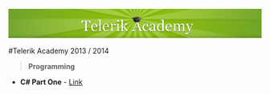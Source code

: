[![alt text](https://raw.githubusercontent.com/BorislavIvanov/Telerik_Academy/master/Resources/Images/Telerik%20Logo.png "Telerik Academy Logo")](http://academy.telerik.com/)

#Telerik Academy 2013 / 2014

>**Programming**
* **C# Part One** - [Link](https://github.com/BorislavIvanov/Telerik_Academy/tree/master/%3D%3DHome%20Works%3D%3D/Programming/01.%20C%23%20Part%20I)
